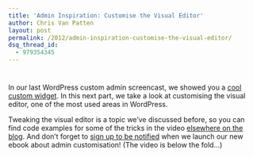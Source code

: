 ```yaml
---
title: 'Admin Inspiration: Customise the Visual Editor'
author: Chris Van Patten
layout: post
permalink: /2012/admin-inspiration-customise-the-visual-editor/
dsq_thread_id:
  - 979354345
---
```

# 

In our last WordPress custom admin screencast, we showed you a [cool custom widget][1]. In this next part, we take a look at customising the visual editor, one of the most used areas in WordPress.

 [1]: http://www.vanpattenmedia.com/2012/build-better-admin-panel-screencast/

Tweaking the visual editor is a topic we’ve discussed before, so you can find code examples for some of the tricks in the video [elsewhere on the blog][2]. And don’t forget to [sign up to be notified][3] when we launch our new ebook about admin customisation! (The video is below the fold…)

 [2]: http://www.vanpattenmedia.com/2012/tinymce-wordpress-style-selector/
 [3]: http://vanpattenmedia.us4.list-manage.com/subscribe?u=093e419717726bf49301d1a62&id=72b121f351
